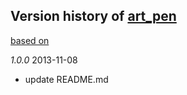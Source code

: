 ## Version history of [art_pen](https://github.com/dzenanr/art_pen)

[based on](http://semver.org/)

*1.0.0* 2013-11-08

+ update README.md

